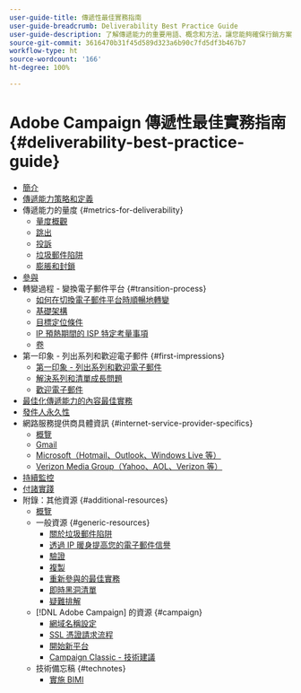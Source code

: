 ```yaml
---
user-guide-title: 傳遞性最佳實務指南
user-guide-breadcrumb: Deliverability Best Practice Guide
user-guide-description: 了解傳遞能力的重要用語、概念和方法，讓您能夠確保行銷方案成功推行。
source-git-commit: 3616470b31f45d589d323a6b90c7fd5df3b467b7
workflow-type: ht
source-wordcount: '166'
ht-degree: 100%

---
```



# Adobe Campaign 傳遞性最佳實務指南 {#deliverability-best-practice-guide}

+ [簡介](/help/introduction.md)
+ [傳遞能力策略和定義](/help/deliverability-strategy-and-definition.md)
+ 傳遞能力的量度 {#metrics-for-deliverability}
   + [量度概觀](/help/metrics/metrics-overview.md)
   + [跳出](/help/metrics/bounces.md)
   + [投訴](/help/metrics/complaints.md)
   + [垃圾郵件陷阱](/help/metrics/spam-traps.md)
   + [膨脹和封鎖](/help/metrics/bulking-and-blocking.md)
+ [參與](/help/engagement.md)
+ 轉變過程 - 變換電子郵件平台 {#transition-process}
   + [如何在切換電子郵件平台時順暢地轉變](/help/transition-process/switching-email-platforms.md)
   + [基礎架構](/help/transition-process/infrastructure.md)
   + [目標定位條件](/help/transition-process/targeting-criteria.md)
   + [IP 預熱期間的 ISP 特定考量事項](/help/transition-process/isp-specific-considerations-during-ip-warming.md)
   + [卷](/help/transition-process/volume.md)
+ 第一印象 - 列出系列和歡迎電子郵件 {#first-impressions}
   + [第一印象 - 列出系列和歡迎電子郵件](/help/first-impressions/introduction.md)
   + [解決系列和清單成長問題](/help/first-impressions/address-collection-and-list-growth.md)
   + [歡迎電子郵件](/help/first-impressions/welcome-emails.md)
+ [最佳化傳遞能力的內容最佳實務](/help/content-best-practices-for-optimal-delivery.md)
+ [發件人永久性](/help/sender-permanence.md)
+ 網路服務提供商具體資訊 {#internet-service-provider-specifics}
   + [概覽](/help/internet-service-provider-specifics/overview.md)
   + [Gmail](/help/internet-service-provider-specifics/gmail.md)
   + [Microsoft（Hotmail、Outlook、Windows Live 等）](/help/internet-service-provider-specifics/microsoft.md)
   + [Verizon Media Group（Yahoo、AOL、Verizon 等）](/help/internet-service-provider-specifics/verizon-media-group.md)
+ [持續監控](/help/ongoing-monitoring.md)
+ [付諸實踐](/help/putting-it-in-practice.md)
+ 附錄：其他資源 {#additional-resources}
   + [概覽](/help/additional-resources/general-resources.md)
   + 一般資源 {#generic-resources}
      + [關於垃圾郵件陷阱](/help/additional-resources/all-about-spam-traps.md)
      + [透過 IP 暖身提高您的電子郵件信譽](/help/additional-resources/increase-reputation-with-ip-warming.md)
      + [驗證](/help/additional-resources/authentication.md)
      + [複製](/help/additional-resources/duplicates.md)
      + [重新參與的最佳實務](/help/additional-resources/re-engagement.md)
      + [即時黑洞清單](/help/additional-resources/blocklist-databases.md)
      + [疑難排解](/help/additional-resources/troubleshooting.md)
   + [!DNL Adobe Campaign] 的資源 {#campaign}
      + [網域名稱設定](/help/additional-resources/ac-domain-name-setup.md)
      + [SSL 憑證請求流程](/help/additional-resources/ac-ssl-certificate-request.md)
      + [開始新平台](/help/additional-resources/ac-starting-new-platform.md)
      + [Campaign Classic - 技術建議](/help/additional-resources/acc-technical-recommendations.md)
   + 技術備忘稿 {#technotes}
      + [實施 BIMI](/help/technotes/implement-bimi.md)
